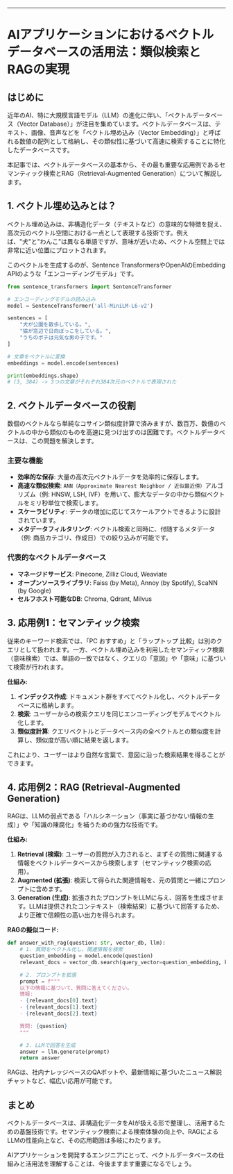 ---
# AIアプリケーションにおけるベクトルデータベースの活用法：類似検索とRAGの実現

## はじめに

近年のAI、特に大規模言語モデル（LLM）の進化に伴い、「ベクトルデータベース（Vector Database）」が注目を集めています。ベクトルデータベースは、テキスト、画像、音声などを「ベクトル埋め込み（Vector Embedding）」と呼ばれる数値の配列として格納し、その類似性に基づいて高速に検索することに特化したデータベースです。

本記事では、ベクトルデータベースの基本から、その最も重要な応用例であるセマンティック検索とRAG（Retrieval-Augmented Generation）について解説します。

## 1. ベクトル埋め込みとは？

ベクトル埋め込みは、非構造化データ（テキストなど）の意味的な特徴を捉え、高次元のベクトル空間における一点として表現する技術です。例えば、"犬"と"わんこ"は異なる単語ですが、意味が近いため、ベクトル空間上では非常に近い位置にプロットされます。

このベクトルを生成するのが、Sentence TransformersやOpenAIのEmbedding APIのような「エンコーディングモデル」です。

```python
from sentence_transformers import SentenceTransformer

# エンコーディングモデルの読み込み
model = SentenceTransformer('all-MiniLM-L6-v2')

sentences = [
    "犬が公園を散歩している。",
    "猫が窓辺で日向ぼっこをしている。",
    "うちのポチは元気な男の子です。"
]

# 文章をベクトルに変換
embeddings = model.encode(sentences)

print(embeddings.shape)
# (3, 384) -> 3つの文章がそれぞれ384次元のベクトルで表現された
```

## 2. ベクトルデータベースの役割

数個のベクトルなら単純なコサイン類似度計算で済みますが、数百万、数億のベクトルの中から類似のものを高速に見つけ出すのは困難です。ベクトルデータベースは、この問題を解決します。

### 主要な機能

- **効率的な保存**: 大量の高次元ベクトルデータを効率的に保存します。
- **高速な類似検索**: `ANN（Approximate Nearest Neighbor / 近似最近傍）`アルゴリズム（例: HNSW, LSH, IVF）を用いて、膨大なデータの中から類似ベクトルをミリ秒単位で検索します。
- **スケーラビリティ**: データの増加に応じてスケールアウトできるように設計されています。
- **メタデータフィルタリング**: ベクトル検索と同時に、付随するメタデータ（例: 商品カテゴリ、作成日）での絞り込みが可能です。

### 代表的なベクトルデータベース

- **マネージドサービス**: Pinecone, Zilliz Cloud, Weaviate
- **オープンソースライブラリ**: Faiss (by Meta), Annoy (by Spotify), ScaNN (by Google)
- **セルフホスト可能なDB**: Chroma, Qdrant, Milvus

## 3. 応用例1：セマンティック検索

従来のキーワード検索では、「PC おすすめ」と「ラップトップ 比較」は別のクエリとして扱われます。一方、ベクトル埋め込みを利用したセマンティック検索（意味検索）では、単語の一致ではなく、クエリの「意図」や「意味」に基づいて検索が行われます。

**仕組み:**
1.  **インデックス作成**: ドキュメント群をすべてベクトル化し、ベクトルデータベースに格納します。
2.  **検索**: ユーザーからの検索クエリを同じエンコーディングモデルでベクトル化します。
3.  **類似度計算**: クエリベクトルとデータベース内の全ベクトルとの類似度を計算し、類似度が高い順に結果を返します。

これにより、ユーザーはより自然な言葉で、意図に沿った検索結果を得ることができます。

## 4. 応用例2：RAG (Retrieval-Augmented Generation)

RAGは、LLMの弱点である「ハルシネーション（事実に基づかない情報の生成）」や「知識の陳腐化」を補うための強力な技術です。

**仕組み:**
1.  **Retrieval (検索)**: ユーザーの質問が入力されると、まずその質問に関連する情報をベクトルデータベースから検索します（セマンティック検索の応用）。
2.  **Augmented (拡張)**: 検索して得られた関連情報を、元の質問と一緒にプロンプトに含めます。
3.  **Generation (生成)**: 拡張されたプロンプトをLLMに与え、回答を生成させます。LLMは提供されたコンテキスト（検索結果）に基づいて回答するため、より正確で信頼性の高い出力を得られます。

**RAGの擬似コード:**
```python
def answer_with_rag(question: str, vector_db, llm):
    # 1. 質問をベクトル化し、関連情報を検索
    question_embedding = model.encode(question)
    relevant_docs = vector_db.search(query_vector=question_embedding, k=3)

    # 2. プロンプトを拡張
    prompt = f"""
    以下の情報に基づいて、質問に答えてください。
    情報:
    - {relevant_docs[0].text}
    - {relevant_docs[1].text}
    - {relevant_docs[2].text}

    質問: {question}
    """

    # 3. LLMで回答を生成
    answer = llm.generate(prompt)
    return answer
```

RAGは、社内ナレッジベースのQAボットや、最新情報に基づいたニュース解説チャットなど、幅広い応用が可能です。

## まとめ

ベクトルデータベースは、非構造化データをAIが扱える形で整理し、活用するための基盤技術です。セマンティック検索による検索体験の向上や、RAGによるLLMの性能向上など、その応用範囲は多岐にわたります。

AIアプリケーションを開発するエンジニアにとって、ベクトルデータベースの仕組みと活用法を理解することは、今後ますます重要になるでしょう。

